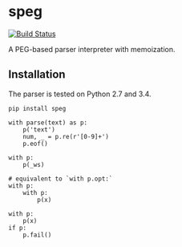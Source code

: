 # speg

[![Build Status](https://travis-ci.org/avakar/speg.svg?branch=master)](https://travis-ci.org/avakar/speg)

A PEG-based parser interpreter with memoization.

## Installation

The parser is tested on Python 2.7 and 3.4.

    pip install speg

    with parse(text) as p:
        p('text')
        num, _ = p.re(r'[0-9]+')
        p.eof()

    with p:
        p(_ws)

    # equivalent to `with p.opt:`
    with p:
        with p:
            p(x)

    with p:
        p(x)
    if p:
        p.fail()
